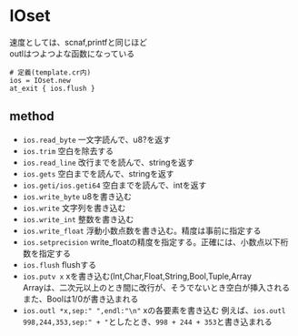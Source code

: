 # IOset
速度としては、scnaf,printfと同じほど  
outlはつよつよな函数になっている
```crystal
# 定義(template.cr内)
ios = IOset.new
at_exit	{ ios.flush }
```
## method
* `ios.read_byte` 一文字読んで、u8?を返す
* `ios.trim` 空白を除去する
* `ios.read_line` 改行までを読んで、stringを返す
* `ios.gets` 空白までを読んで、stringを返す
* `ios.geti/ios.geti64` 空白までを読んで、intを返す
* `ios.write_byte` u8を書き込む
* `ios.write` 文字列を書き込む
* `ios.write_int` 整数を書き込む
* `ios.write_float` 浮動小数点数を書き込む。精度は事前に指定する
* `ios.setprecision` write_floatの精度を指定する。正確には、小数点以下桁数を指定する
* `ios.flush` flushする
* `ios.putv x` xを書き込む(Int,Char,Float,String,Bool,Tuple,Array  
	Arrayは、二次元以上のとき間に改行が、そうでないとき空白が挿入される  
	また、Boolは1/0が書き込まれる
* `ios.outl *x,sep:" ",endl:"\n"` xの各要素を書き込む
	例えば、`ios.outl 998,244,353,sep:" + "`としたとき、`998 + 244 + 353`と書き込まれる
